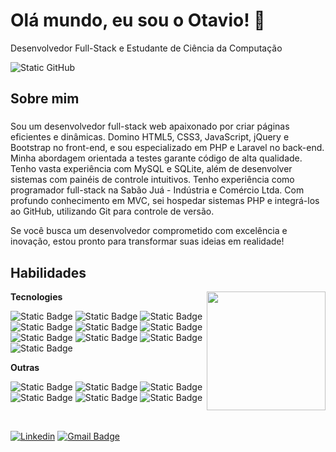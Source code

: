 <div align="left">
  <h1>Olá mundo, eu sou o Otavio! 👋</h1>
  <p>Desenvolvedor Full-Stack e Estudante de Ciência da Computação</p>
  <img src="https://img.shields.io/static/v1?label=Overview&message=Otavio&color=f8efd4&style=for-the-badge&logo=GitHub" alt="Static GitHub">
</div>

## Sobre mim

###
Sou um desenvolvedor full-stack web apaixonado por criar páginas eficientes e dinâmicas. Domino HTML5, CSS3, JavaScript, jQuery e Bootstrap no front-end, e sou especializado em PHP e Laravel no back-end. Minha abordagem orientada a testes garante código de alta qualidade. Tenho vasta experiência com MySQL e SQLite, além de desenvolver sistemas com painéis de controle intuitivos. Tenho experiência como programador full-stack na Sabão Juá - Indústria e Comércio Ltda. Com profundo conhecimento em MVC, sei hospedar sistemas PHP e integrá-los ao GitHub, utilizando Git para controle de versão.

Se você busca um desenvolvedor comprometido com excelência e inovação, estou pronto para transformar suas ideias em realidade!
  
## Habilidades

<img align="right" margin-top="50em" height="190em" src="https://github-readme-stats.vercel.app/api/top-langs/?username=Otavio-Ferreira&layout=compact&langs_count=16&theme=great-gatsby"/>

**Tecnologies**

![Static Badge](https://img.shields.io/badge/-HTML5-100000?style=flat&logo=html5&color=000)
![Static Badge](https://img.shields.io/badge/-CSS3-100000?style=flat&logo=css3&color=000)
![Static Badge](https://img.shields.io/badge/-JavaScript-100000?style=flat&logo=javascript&color=000)
![Static Badge](https://img.shields.io/badge/-JQuery-100000?style=flat&logo=jquery&color=000)
![Static Badge](https://img.shields.io/badge/-Bootstrap-100000?style=flat&logo=bootstrap&color=000)
![Static Badge](https://img.shields.io/badge/-PHP-100000?style=flat&logo=php&color=000)
![Static Badge](https://img.shields.io/badge/-Laravel-100000?style=flat&logo=laravel&color=000)
![Static Badge](https://img.shields.io/badge/-MySql-100000?style=flat&logo=mysql&color=000)
![Static Badge](https://img.shields.io/badge/-Sqlite-100000?style=flat&logo=sqlite&color=000)
![Static Badge](https://img.shields.io/badge/-Micropython-100000?style=flat&logo=micropython&color=000)

**Outras**

![Static Badge](https://img.shields.io/badge/-Git-100000?style=flat&logo=gitl&color=000)
![Static Badge](https://img.shields.io/badge/-Github-100000?style=flat&logo=github&color=000)
![Static Badge](https://img.shields.io/badge/-Figma-100000?style=flat&logo=figma&color=000)
![Static Badge](https://img.shields.io/badge/-Insomnia-100000?style=flat&logo=Insomnia&color=000)
![Static Badge](https://img.shields.io/badge/-Postman-100000?style=flat&logo=Postman&color=000)
![Static Badge](https://img.shields.io/badge/-PhpMyAdmin-100000?style=flat&logo=phpmyadmin&color=000)
  
<br/>

[![Linkedin](https://img.shields.io/badge/-Otavio%20Ferreira-blue?style=flat-square&logo=Linkedin&color=000&link=https://www.linkedin.com/in/otavio-ferreira-30580b240)](https://www.linkedin.com/in/otavio-ferreira-30580b240)
[![Gmail Badge](https://img.shields.io/badge/-otavioferreira4343@email.com-006bed?style=flat-square&logo=Gmail&color=000&link=mailto:otavioferreira4343@gmail.com)](mailto:otavioferreira4343@gmail.com)
